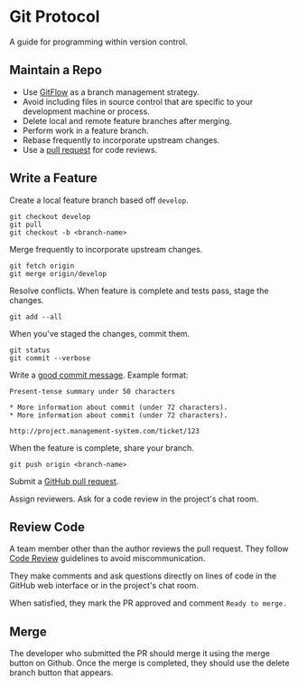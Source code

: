 # Git Protocol

A guide for programming within version control.

Maintain a Repo
---------------

* Use [GitFlow] as a branch management strategy.
* Avoid including files in source control that are specific to your
  development machine or process.
* Delete local and remote feature branches after merging.
* Perform work in a feature branch.
* Rebase frequently to incorporate upstream changes.
* Use a [pull request] for code reviews.

[GitFlow]: https://nvie.com/posts/a-successful-git-branching-model/
[pull request]: https://help.github.com/articles/using-pull-requests/

Write a Feature
---------------

Create a local feature branch based off `develop`.

    git checkout develop
    git pull
    git checkout -b <branch-name>

Merge frequently to incorporate upstream changes.

    git fetch origin
    git merge origin/develop

Resolve conflicts. When feature is complete and tests pass, stage the changes.

    git add --all

When you've staged the changes, commit them.

    git status
    git commit --verbose

Write a [good commit message]. Example format:

    Present-tense summary under 50 characters

    * More information about commit (under 72 characters).
    * More information about commit (under 72 characters).

    http://project.management-system.com/ticket/123

When the feature is complete, share your branch.

    git push origin <branch-name>

Submit a [GitHub pull request].

Assign reviewers. Ask for a code review in the project's chat room.

[good commit message]: http://tbaggery.com/2008/04/19/a-note-about-git-commit-messages.html
[GitHub pull request]: https://help.github.com/articles/using-pull-requests/

Review Code
-----------

A team member other than the author reviews the pull request. They follow
[Code Review](https://github.com/thoughtbot/guides/tree/master/code-review) guidelines to avoid
miscommunication.

They make comments and ask questions directly on lines of code in the GitHub
web interface or in the project's chat room.

When satisfied, they mark the PR approved and comment `Ready to merge.`

Merge
-----

The developer who submitted the PR should merge it using the merge button on Github. Once the merge is completed, they should use the delete branch button that appears.